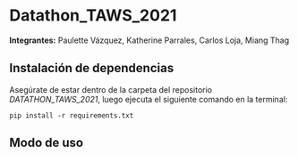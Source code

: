 # Datathon_TAWS_2021

**Integrantes:** Paulette Vázquez, Katherine Parrales, Carlos Loja, Miang Thag

## Instalación de dependencias

Asegúrate de estar dentro de la carpeta del repositorio *DATATHON_TAWS_2021*, luego ejecuta el siguiente comando en la terminal:

`pip install -r requirements.txt`

## Modo de uso
